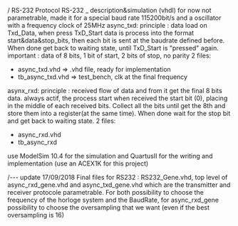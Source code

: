 / RS-232
Protocol RS-232 _ description&amp;simulation (vhdl)
for now not parametrable, made it for a special baud rate 115200bit/s and a oscillator with a frequency clock of 25MHz
async_txd:
principle : data load on Txd_Data, when press TxD_Start data is process into the format start&data&stop_bits, then each bit is sent at the baudrate defined before. When done get back to waiting state, until TxD_Start is "pressed" again.
important : data of 8 bits, 1 bit of start, 2 bits of stop, no parity
2 files:
  - async_txd.vhd => .vhd file, ready for implementation
  - tb_async_txd.vhd => test_bench, clk at the final frequency 
  
asynx_rxd:
principle : received flow of data and from it get the final 8 bits data. always actif, the process start when received the start bit (0),  placing in the middle of each received bits. Collect all the bits until get the 8th and store them into a register(at the same time). When done wait for the stop bit and get back to waiting state.
2 files:
  - async_rxd.vhd
  - tb_async_rxd

use ModelSim 10.4 for the simulation and QuartusII for the writing and implementation (use an ACEX1K for this project)


/--- update 17/09/2018
Final files for RS232 : RS232_Gene.vhd, top level of async_rxd_gene.vhd and async_txd_gene.vhd which are the transmitter and receiver protocole parametrable. For both possibility to choose the frequency of the horloge system and the BaudRate, for async_rxd_gene possibility to choose the oversampling that we want (even if the best oversampling is 16)
